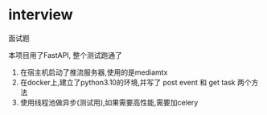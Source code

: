 # interview
面试题

本项目用了FastAPI, 整个测试跑通了

1. 在宿主机启动了推流服务器,使用的是mediamtx
2. 在docker上,建立了python3.10的环境,并写了 post event 和 get task 两个方法
3. 使用线程池做异步(测试用),如果需要高性能,需要加celery
